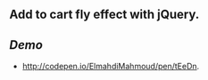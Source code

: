 Add to cart fly effect with jQuery. 
---

*Demo*
---
* http://codepen.io/ElmahdiMahmoud/pen/tEeDn.


 
